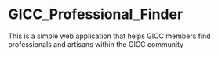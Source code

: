 # GICC_Professional_Finder
This is a simple web application that helps GICC members find professionals and artisans within the GICC community
